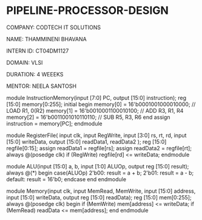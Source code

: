 # PIPELINE-PROCESSOR-DESIGN

COMPANY: CODTECH IT SOLUTIONS

NAME: THAMMINENI BHAVANA

INTERN ID: CT04DM1127

DOMAIN: VLSI

DURATION: 4 WEEEKS

MENTOR: NEELA SANTOSH

module InstructionMemory(input [7:0] PC, output [15:0] instruction);
  reg [15:0] memory[0:255];
  initial begin
    memory[0] = 16'b0001001000010000; // LOAD R1, 0(R2)
    memory[1] = 16'b0010001100010100; // ADD R3, R1, R4
    memory[2] = 16'b0011001010110110; // SUB R5, R3, R6
  end
  assign instruction = memory[PC];
endmodule


module RegisterFile(
  input clk, input RegWrite,
  input [3:0] rs, rt, rd,
  input [15:0] writeData,
  output [15:0] readData1, readData2
);
  reg [15:0] regfile[0:15];
  assign readData1 = regfile[rs];
  assign readData2 = regfile[rt];
  always @(posedge clk)
    if (RegWrite) regfile[rd] <= writeData;
endmodule


module ALU(input [15:0] a, b, input [1:0] ALUOp, output reg [15:0] result);
  always @(*) begin
    case(ALUOp)
      2'b00: result = a + b;
      2'b01: result = a - b;
      default: result = 16'b0;
    endcase
  end
endmodule


module Memory(input clk, input MemRead, MemWrite,
              input [15:0] address, input [15:0] writeData,
              output reg [15:0] readData);
  reg [15:0] mem[0:255];
  always @(posedge clk) begin
    if (MemWrite) mem[address] <= writeData;
    if (MemRead) readData <= mem[address];
  end
endmodule
